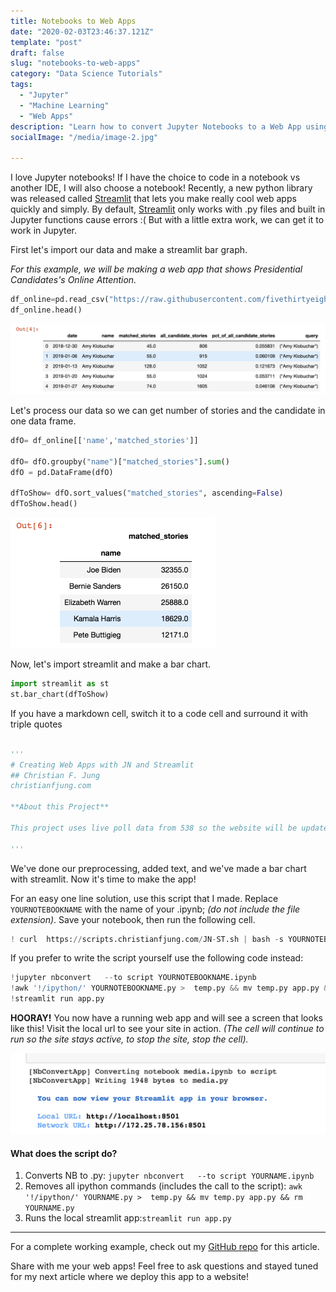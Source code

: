 ```yaml
---
title: Notebooks to Web Apps
date: "2020-02-03T23:46:37.121Z"
template: "post"
draft: false
slug: "notebooks-to-web-apps"
category: "Data Science Tutorials"
tags:
  - "Jupyter"
  - "Machine Learning"
  - "Web Apps"
description: "Learn how to convert Jupyter Notebooks to a Web App using Streamlit."
socialImage: "/media/image-2.jpg"

---
```




I love Jupyter notebooks!  If I have the choice to code in a notebook vs another IDE, I will also choose a notebook! Recently, a new python library was released called [Streamlit](https://www.streamlit.io/) that lets you make really cool web apps quickly and simply.  By default, [Streamlit](https://www.streamlit.io/) only works with .py files and built in Jupyter functions cause errors :(  But with a little extra work, we can get it to work  in Jupyter. 



First let's import our data and make a streamlit bar graph. 

*For this example, we will be making a web app that shows Presidential Candidates's Online Attention.*

```python
df_online=pd.read_csv("https://raw.githubusercontent.com/fivethirtyeight/data/master/media-mentions-2020/online_weekly.csv")
df_online.head()
```

![image-20200206142548639](article.assets/image-20200206142548639.png)

Let's process our data  so we can get number of stories and the candidate in one data frame. 

```python
dfO= df_online[['name','matched_stories']]

dfO= dfO.groupby("name")["matched_stories"].sum()
dfO = pd.DataFrame(dfO)

dfToShow= dfO.sort_values("matched_stories", ascending=False)
dfToShow.head()
```

<img src="article.assets/image-20200206142857331.png" alt="image-20200206142857331" style="zoom:50%;" />



Now, let's import streamlit and make a bar chart. 

```python
import streamlit as st
st.bar_chart(dfToShow)
```



If you have a markdown cell, switch it to a code cell and surround it with triple quotes 

```python

'''
# Creating Web Apps with JN and Streamlit
## Christian F. Jung
christianfjung.com

**About this Project** 

This project uses live poll data from 538 so the website will be update constantly!

'''
```



We've done our preprocessing, added text, and  we've made a bar chart with streamlit. Now it's time to make the app!



For an easy one line solution, use this script that I made. Replace `YOURNOTEBOOKNAME` with the name of your .ipynb; *(do not include the file extension)*. Save your notebook, then run the following cell. 

```python
! curl  https://scripts.christianfjung.com/JN-ST.sh | bash -s YOURNOTEBOOKNAME
```



If you prefer to write the script yourself use the following code instead:

```python
!jupyter nbconvert   --to script YOURNOTEBOOKNAME.ipynb
!awk '!/ipython/' YOURNOTEBOOKNAME.py >  temp.py && mv temp.py app.py && rm YOURNOTEBOOKNAME.py
!streamlit run app.py

```



**HOORAY!** You now have a running web app and will see a screen that looks like this! Visit the local url to see your site in action. *(The cell will continue to run so the site stays active, to stop the site, stop the cell).*

![image-20200206144336077](article.assets/image-20200206144336077.png)





#### What does the script do?

1. Converts NB to .py: `jupyter nbconvert   --to script YOURNAME.ipynb`
2. Removes all ipython commands (includes the call to the script):
   `awk '!/ipython/' YOURNAME.py >  temp.py && mv temp.py app.py && rm YOURNAME.py`
4. Runs the local streamlit app:`streamlit run app.py`



---

For a complete working example, check out my [GitHub repo](https://github.com/ChristianFJung/NotebookToWebApp) for this article. 

Share with me your web apps!  Feel free to ask questions and stayed tuned for my next article where we deploy this app to a website!

